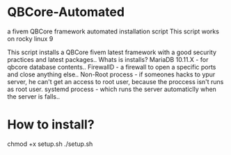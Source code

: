 # QBCore-Automated
a fivem QBCore framework automated installation script
This script works on rocky linux 9


This script installs a QBCore fivem latest framework with a good security practices and latest packages..
Whats is installs?
MariaDB 10.11.X - for qbcore database contents..
FirewallD - a firewall to open a specific ports and close anything else..
Non-Root process - if someones hacks to ypur server, he can't get an access to root user, because the proccess isn't runs as root user.
systemd process - which runs the server automaticlly when the server is falls..

# How to install?
chmod +x setup.sh
./setup.sh




